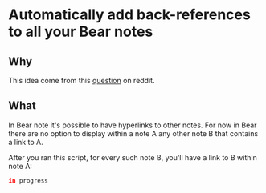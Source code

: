 # Automatically add back-references to all your Bear notes

## Why

This idea come from this [question][reddit post] on reddit.

## What 

In Bear note it's possible to have hyperlinks to other notes. 
For now in Bear there are no option to display within a note A any other note B that contains a link to A.

After you ran this script, for every such note B, you'll have a link to B within note A:

```bash
in progress
```


[reddit post]: https://www.reddit.com/r/bearapp/comments/gc2ywl/reverselinks_support/